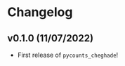 # Changelog

<!--next-version-placeholder-->

## v0.1.0 (11/07/2022)

- First release of `pycounts_cheghade`!